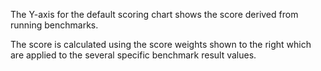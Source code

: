 The Y-axis for the default scoring chart shows the score derived from running benchmarks.

The score is calculated using the score weights shown to the right
which are applied to the several specific benchmark result values.
